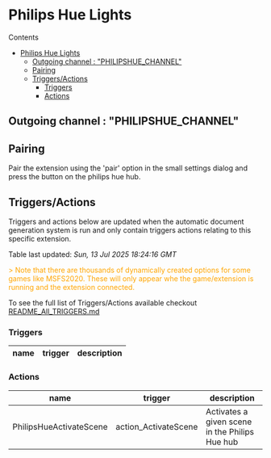 <!-- this file will be auto updated for triggers and actions when the apidocs automatic
document builder is run.
To have the triggers and actions inserted do not remove the tags 'ReplaceTAGFor...' below
To run go to 'StreamRoller\docs\apidocs' and run 'node readmebuilder.mjs'
The script will parse files in the extensions directory looking for "triggersandactions ="
if found it will attempt to load hte file and use the exported 'triggersandactions' variable
to create the tables shown in the parsed README.md files
This was the only way I could find to autoupdate the triggers and actions lists
 -->
# Philips Hue Lights
Contents
- [Philips Hue Lights](#philips-hue-lights)
  - [Outgoing channel : "PHILIPSHUE\_CHANNEL"](#outgoing-channel--philipshue_channel)
  - [Pairing](#pairing)
  - [Triggers/Actions](#triggersactions)
    - [Triggers](#triggers)
    - [Actions](#actions)

## Outgoing channel : "PHILIPSHUE_CHANNEL"
## Pairing
Pair the extension using the 'pair' option in the small settings dialog and press the button on the philips hue hub.

## Triggers/Actions


Triggers and actions below are updated when the automatic document generation system is run and only contain triggers actions relating to this specific extension.

Table last updated: *Sun, 13 Jul 2025 18:24:16 GMT*

<div style='color:orange'>> Note that there are thousands of dynamically created options for some games like MSFS2020. These will only appear whe the game/extension is running and the extension connected.</div>

To see the full list of Triggers/Actions available checkout [README_All_TRIGGERS.md](https://github.com/SilenusTA/StreamRoller/blob/master/README_All_TRIGGERS.md)

### Triggers

| name | trigger | description |
| --- | --- | --- |

### Actions

| name | trigger | description |
| --- | --- | --- |
| PhilipsHueActivateScene | action_ActivateScene | Activates a given scene in the Philips Hue hub |
